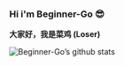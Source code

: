 ### Hi i'm Beginner-Go 😎

**大家好，我是菜鸡 (Loser)** 

![Beginner-Go’s github stats](https://github-readme-stats.vercel.app/api?username=Beginner-Go&theme=default&show_icons=true&bg_color=30,11998e,44b984&title_color=fff&text_color=fff&icon_color=ffffff&include_all_commits=true&hide_title=true)

<!--
**Beginner-Go/Beginner-Go** is a ✨ _special_ ✨ repository because its `README.md` (this file) appears on your GitHub profile.

Here are some ideas to get you started:

- 🔭 I’m currently working on ...
- 🌱 I’m currently learning ...
- 👯 I’m looking to collaborate on ...
- 🤔 I’m looking for help with ...
- 💬 Ask me about ...
- 📫 How to reach me: ...
- 😄 Pronouns: ...
- ⚡ Fun fact: ...
-->
